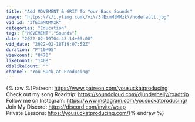 ```yaml
---
title: "Add MOVEMENT & GRIT To Your Bass Sounds"
image: "https:\/\/i.ytimg.com\/vi\/3fExmMtMMzk\/hqdefault.jpg"
vid_id: "3fExmMtMMzk"
categories: "Education"
tags: ["MOVEMENT","Sounds"]
date: "2022-02-19T04:43:14+03:00"
vid_date: "2022-02-18T19:07:52Z"
duration: "PT10M9S"
viewcount: "8470"
likeCount: "1408"
dislikeCount: ""
channel: "You Suck at Producing"
---
```

{% raw %}Patreon: <a rel="nofollow" target="blank" href="https://www.patreon.com/yousuckatproducing">https://www.patreon.com/yousuckatproducing</a><br />Check out my song Roadtrip: <a rel="nofollow" target="blank" href="https://soundcloud.com/djunderbelly/roadtrip">https://soundcloud.com/djunderbelly/roadtrip</a><br />Follow me on Instagram: <a rel="nofollow" target="blank" href="https://www.instagram.com/yousuckatproducing/">https://www.instagram.com/yousuckatproducing/</a><br />Join My Discord: <a rel="nofollow" target="blank" href="https://discord.com/invite/wsap">https://discord.com/invite/wsap</a><br />Private Lessons: <a rel="nofollow" target="blank" href="https://yousuckatproducing.com/">https://yousuckatproducing.com/</a>{% endraw %}
